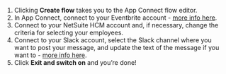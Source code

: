 1. Clicking **Create flow** takes you to the App Connect flow editor. 
1. In App Connect, connect to your Eventbrite account - [more info here](https://developer.ibm.com/integration/docs/app-connect/how-to-guides-for-apps/use-ibm-app-connect-eventbrite/). 
1. Connect to your NetSuite HCM account and, if necessary, change the criteria for selecting your employees. 
1. Connect to your Slack account, select the Slack channel where you want to post your message, and update the text of the message if you want to - [more info here](https://developer.ibm.com/integration/docs/app-connect/how-to-guides-for-apps/use-ibm-app-connect-slack/). 
1. Click **Exit and switch on** and you’re done!
